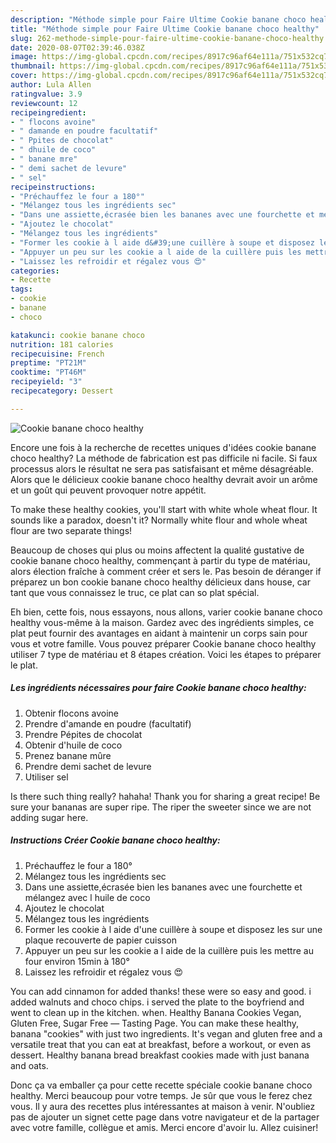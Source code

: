 ```yaml
---
description: "Méthode simple pour Faire Ultime Cookie banane choco healthy"
title: "Méthode simple pour Faire Ultime Cookie banane choco healthy"
slug: 262-methode-simple-pour-faire-ultime-cookie-banane-choco-healthy
date: 2020-08-07T02:39:46.038Z
image: https://img-global.cpcdn.com/recipes/8917c96af64e111a/751x532cq70/cookie-banane-choco-healthy-photo-principale-de-la-recette.jpg
thumbnail: https://img-global.cpcdn.com/recipes/8917c96af64e111a/751x532cq70/cookie-banane-choco-healthy-photo-principale-de-la-recette.jpg
cover: https://img-global.cpcdn.com/recipes/8917c96af64e111a/751x532cq70/cookie-banane-choco-healthy-photo-principale-de-la-recette.jpg
author: Lula Allen
ratingvalue: 3.9
reviewcount: 12
recipeingredient:
- " flocons avoine"
- " damande en poudre facultatif"
- " Ppites de chocolat"
- " dhuile de coco"
- " banane mre"
- " demi sachet de levure"
- " sel"
recipeinstructions:
- "Préchauffez le four a 180°"
- "Mélangez tous les ingrédients sec"
- "Dans une assiette,écrasée bien les bananes avec une fourchette et mélangez avec l huile de coco"
- "Ajoutez le chocolat"
- "Mélangez tous les ingrédients"
- "Former les cookie à l aide d&#39;une cuillère à soupe et disposez les sur une plaque recouverte de papier cuisson"
- "Appuyer un peu sur les cookie a l aide de la cuillère puis les mettre au four environ 15min à 180°"
- "Laissez les refroidir et régalez vous 😍"
categories:
- Recette
tags:
- cookie
- banane
- choco

katakunci: cookie banane choco 
nutrition: 181 calories
recipecuisine: French
preptime: "PT21M"
cooktime: "PT46M"
recipeyield: "3"
recipecategory: Dessert

---
```



![Cookie banane choco healthy](https://img-global.cpcdn.com/recipes/8917c96af64e111a/751x532cq70/cookie-banane-choco-healthy-photo-principale-de-la-recette.jpg)

Encore une fois à la recherche de recettes uniques d'idées cookie banane choco healthy? La méthode de fabrication est pas difficile ni facile. Si faux processus alors le résultat ne sera pas satisfaisant et même désagréable. Alors que le délicieux cookie banane choco healthy devrait avoir un arôme et un goût qui peuvent provoquer notre appétit.

To make these healthy cookies, you&#39;ll start with white whole wheat flour. It sounds like a paradox, doesn&#39;t it? Normally white flour and whole wheat flour are two separate things!

Beaucoup de choses qui plus ou moins affectent la qualité gustative de cookie banane choco healthy, commençant à partir du type de matériau, alors élection fraîche à comment créer et sers le. Pas besoin de déranger if préparez un bon cookie banane choco healthy délicieux dans house, car tant que vous connaissez le truc, ce plat can so plat spécial.


Eh bien, cette fois, nous essayons, nous allons, varier cookie banane choco healthy vous-même à la maison. Gardez avec des ingrédients simples, ce plat peut fournir des avantages en aidant à maintenir un corps sain pour vous et votre famille. Vous pouvez préparer Cookie banane choco healthy utiliser 7 type de matériau et 8 étapes création. Voici les étapes to préparer le plat.

<!--inarticleads1-->

##### Les ingrédients nécessaires pour faire Cookie banane choco healthy:

1. Obtenir  flocons avoine
1. Prendre  d&#39;amande en poudre (facultatif)
1. Prendre  Pépites de chocolat
1. Obtenir  d&#39;huile de coco
1. Prenez  banane mûre
1. Prendre  demi sachet de levure
1. Utiliser  sel


Is there such thing really? hahaha! Thank you for sharing a great recipe! Be sure your bananas are super ripe. The riper the sweeter since we are not adding sugar here. 

<!--inarticleads2-->

##### Instructions Créer Cookie banane choco healthy:

1. Préchauffez le four a 180°
1. Mélangez tous les ingrédients sec
1. Dans une assiette,écrasée bien les bananes avec une fourchette et mélangez avec l huile de coco
1. Ajoutez le chocolat
1. Mélangez tous les ingrédients
1. Former les cookie à l aide d&#39;une cuillère à soupe et disposez les sur une plaque recouverte de papier cuisson
1. Appuyer un peu sur les cookie a l aide de la cuillère puis les mettre au four environ 15min à 180°
1. Laissez les refroidir et régalez vous 😍


You can add cinnamon for added thanks! these were so easy and good. i added walnuts and choco chips. i served the plate to the boyfriend and went to clean up in the kitchen. when. Healthy Banana Cookies Vegan, Gluten Free, Sugar Free — Tasting Page. You can make these healthy, banana &#34;cookies&#34; with just two ingredients. It&#39;s vegan and gluten free and a versatile treat that you can eat at breakfast, before a workout, or even as dessert. Healthy banana bread breakfast cookies made with just banana and oats. 


Donc ça va emballer ça pour cette recette spéciale cookie banane choco healthy. Merci beaucoup pour votre temps. Je sûr que vous le ferez chez vous. Il y aura des recettes plus  intéressantes at maison à venir. N'oubliez pas de ajouter un signet cette page dans votre navigateur et de la partager avec votre famille, collègue et amis. Merci encore d'avoir lu. Allez cuisiner!
